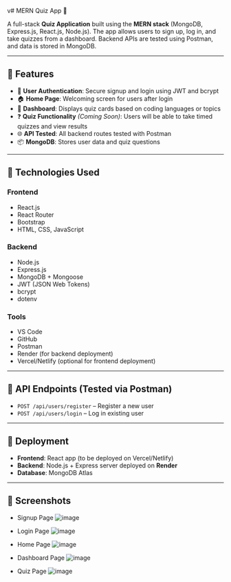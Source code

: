 v# MERN Quiz App 🧠

A full-stack **Quiz Application** built using the **MERN stack** (MongoDB, Express.js, React.js, Node.js). The app allows users to sign up, log in, and take quizzes from a dashboard. Backend APIs are tested using Postman, and data is stored in MongoDB.

---

## 🔧 Features

- 🔐 **User Authentication**: Secure signup and login using JWT and bcrypt
- 🏠 **Home Page**: Welcoming screen for users after login
- 🧾 **Dashboard**: Displays quiz cards based on coding languages or topics
- ❓ **Quiz Functionality** *(Coming Soon)*: Users will be able to take timed quizzes and view results
- 🌐 **API Tested**: All backend routes tested with Postman
- 📦 **MongoDB**: Stores user data and quiz questions

---

## 📁 Technologies Used

### Frontend
- React.js
- React Router
- Bootstrap
- HTML, CSS, JavaScript

### Backend
- Node.js
- Express.js
- MongoDB + Mongoose
- JWT (JSON Web Tokens)
- bcrypt
- dotenv

### Tools
- VS Code
- GitHub
- Postman
- Render (for backend deployment)
- Vercel/Netlify (optional for frontend deployment)

---

## 🔗 API Endpoints (Tested via Postman)

- `POST /api/users/register` – Register a new user  
- `POST /api/users/login` – Log in existing user

---

## 🚀 Deployment

- **Frontend**: React app (to be deployed on Vercel/Netlify)  
- **Backend**: Node.js + Express server deployed on **Render**  
- **Database**: MongoDB Atlas

---

## 📸 Screenshots

- Signup Page
![image](https://github.com/user-attachments/assets/27821953-c69e-4226-ac79-065ca90efd18)

- Login Page
![image](https://github.com/user-attachments/assets/7e531380-b16c-4747-aa5f-af3e74346c5c)

- Home Page
![image](https://github.com/user-attachments/assets/070a8130-fadd-4125-840d-cc90347e1d53)

- Dashboard Page
![image](https://github.com/user-attachments/assets/6fa73f23-ed4f-4795-9e28-57eb721570e9)

- Quiz Page
![image](https://github.com/user-attachments/assets/f1abc2d3-7dc8-41c2-a093-35d6db4b698e)



